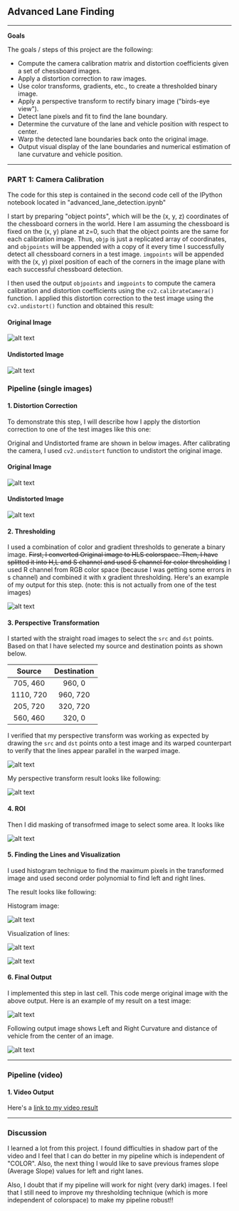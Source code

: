 ## Advanced Lane Finding

---
**Goals**

The goals / steps of this project are the following:

* Compute the camera calibration matrix and distortion coefficients given a set of chessboard images.
* Apply a distortion correction to raw images.
* Use color transforms, gradients, etc., to create a thresholded binary image.
* Apply a perspective transform to rectify binary image ("birds-eye view").
* Detect lane pixels and fit to find the lane boundary.
* Determine the curvature of the lane and vehicle position with respect to center.
* Warp the detected lane boundaries back onto the original image.
* Output visual display of the lane boundaries and numerical estimation of lane curvature and vehicle position.

[//]: # (Image References)

[image1]: ./output_images/Original.jpg "Original"
[image2]: ./output_images/Undistorted.jpg "Undistorted"
[image3]: ./output_images/Original_frame.jpg "Original"
[image4]: ./output_images/Undistorted_frame.jpg " Undistorted"
[image5]: ./output_images/threshold.png "Threshold"
[image6]: ./output_images/straight.png "Straight"
[image7]: ./output_images/transform.png "Transform"
[image8]: ./output_images/masked.png "Masked"
[image9]: ./output_images/histogram.png "Histogram"
[image10]: ./output_images/window.png "Window"
[image11]: ./output_images/visualization.png "Visualization"
[image12]: ./output_images/output.png "Output"
[image13]: ./output_images/output2.png "Output2"


[video1]: ./output_video/project_video_output_final.mp4 "Video"

---

### PART 1: Camera Calibration


The code for this step is contained in the second code cell of the IPython notebook located in "advanced_lane_detection.ipynb" 

I start by preparing "object points", which will be the (x, y, z) coordinates of the chessboard corners in the world. Here I am assuming the chessboard is fixed on the (x, y) plane at z=0, such that the object points are the same for each calibration image.  Thus, `objp` is just a replicated array of coordinates, and `objpoints` will be appended with a copy of it every time I successfully detect all chessboard corners in a test image.  `imgpoints` will be appended with the (x, y) pixel position of each of the corners in the image plane with each successful chessboard detection.  

I then used the output `objpoints` and `imgpoints` to compute the camera calibration and distortion coefficients using the `cv2.calibrateCamera()` function.  I applied this distortion correction to the test image using the `cv2.undistort()` function and obtained this result: 

#### Original Image
![alt text][image1]

#### Undistorted Image
![alt text][image2]

### Pipeline (single images)

#### 1. Distortion Correction

To demonstrate this step, I will describe how I apply the distortion correction to one of the test images like this one:

Original and Undistorted frame are shown in below images. After calibrating the camera, I used `cv2.undistort` function to undistort the original image.

#### Original Image
![alt text][image3]

#### Undistorted Image
![alt text][image4]

#### 2. Thresholding

I used a combination of color and gradient thresholds to generate a binary image. ~~First, I converted Original image to HLS colorspace. Then, I have splitted it into H,L and S channel and used S channel for color thresholding~~ I used R channel from RGB color space (because I was getting some errors in s channel) and combined it with x gradient thresholding.  Here's an example of my output for this step.  (note: this is not actually from one of the test images)

![alt text][image5]

#### 3. Perspective Transformation

I started with the straight road images to select the `src` and `dst` points. Based on that I have selected my source and destination points as shown below.



| Source        | Destination   | 
|:-------------:|:-------------:| 
| 705, 460      | 960, 0        | 
| 1110, 720     | 960, 720      |
| 205, 720      | 320, 720      |
| 560, 460      | 320, 0        |


I verified that my perspective transform was working as expected by drawing the `src` and `dst` points onto a test image and its warped counterpart to verify that the lines appear parallel in the warped image.

![alt text][image6]

My perspective transform result looks like following:

![alt text][image7]

#### 4. ROI

Then I did masking of transofrmed image to select some area. It looks like

![alt text][image8]

#### 5. Finding the Lines and Visualization

I used histogram technique to find the maximum pixels in the transformed image and used second order polynomial to find left and right lines.

The result looks like following:

Histogram image:

![alt text][image9]

Visualization of lines:

![alt text][image10]

![alt text][image11]


#### 6. Final Output

I implemented this step in last cell. This code merge original image with the above output. Here is an example of my result on a test image:

![alt text][image12]

Following output image shows Left and Right Curvature and distance of vehicle from the center of an image.

![alt text][image13]



---

### Pipeline (video)

#### 1. Video Output

Here's a [link to my video result](./output_video/project_video_output_final.mp4)

---

### Discussion

I learned a lot from this project. I found difficulties in shadow part of the video and I feel that I can do better in my pipeline which is independent of "COLOR". Also, the next thing I would like to save previous frames slope (Average Slope) values for left and right lanes. 

Also, I doubt that if my pipeline will work for night (very dark) images. I feel that I still need to improve my thresholding technique (which is more independent of colorspace) to make my pipeline robust!!